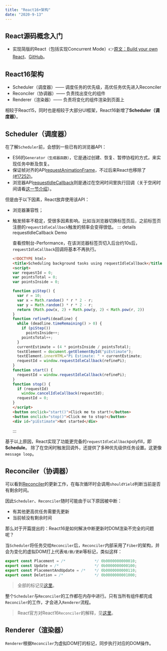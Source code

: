 ```yaml
---
title: "React16+架构"
date: "2020-9-13"
---
```


## React源码概念入门

- 实现简版的React（包括实现Concurrent Mode）👉[原文：Build your own React](https://pomb.us/build-your-own-react/)、[GitHub](https://github.com/pomber/didact)。

## React16架构

- Scheduler（调度器）—— 调度任务的优先级，高优任务优先进入Reconciler
- Reconciler（协调器）—— 负责找出变化的组件
- Renderer（渲染器）—— 负责将变化的组件渲染到页面上

相较于React15，同时也是相较于大部分UI框架，React16新增了**Scheduler（调度器）**。

## Scheduler（调度器）

在了解`Scheduler`前，会想到一些已有的浏览器API：

- ES6的`Generator（生成器函数）`，它是通过创建、恢复、暂停协程的方式，来实现任务中断及恢复。
- 保证帧对齐的API[requestAnimationFrame](https://developer.mozilla.org/zh-CN/docs/Web/API/Window/requestAnimationFrame)，不过后来React也移除了[(#17252)](https://github.com/facebook/react/commit/a2e05b6c148b25590884e8911d4d4acfcb76a487#diff-3856e885394723dea203587a10ea16b3)。
- 浏览器API[requestIdleCallback](https://developer.mozilla.org/zh-CN/docs/Web/API/Window/requestIdleCallback)则是通过在空闲时间里执行回调（关于空闲时间请看[这一节介绍](../../base/browser/04render-process.html#chromium是如何保证不掉帧或跳帧的)）。

但是由于以下因素，React放弃使用该API：

- 浏览器兼容性；
- 触发频率不稳定，受很多因素影响。比如当浏览器切换标签页后，之前标签页注册的`requestIdleCallback`触发的频率会变得很低。
    ::: details requestIdleCallback Demo

    查看控制台-Performance，在该浏览器标签页切入后台约10s后，`requestIdleCallback`回调将基本不再执行。

    ```html
    <!DOCTYPE html>
    <title>Scheduling background tasks using requestIdleCallback</title>
    <script>
    var requestId = 0;
    var pointsTotal = 0;
    var pointsInside = 0;

    function piStep() {
      var r = 10;
      var x = Math.random() * r * 2 - r;
      var y = Math.random() * r * 2 - r;
      return (Math.pow(x, 2) + Math.pow(y, 2) < Math.pow(r, 2))
    }
    function refinePi(deadline) {
      while (deadline.timeRemaining() > 0) {
        if (piStep())
          pointsInside++;
        pointsTotal++;
      }
      currentEstimate = (4 * pointsInside / pointsTotal);
      textElement = document.getElementById("piEstimate");
      textElement.innerHTML="Pi Estimate: " + currentEstimate;
      requestId = window.requestIdleCallback(refinePi);
    }
    function start() {
      requestId = window.requestIdleCallback(refinePi);
    }
    function stop() {
      if (requestId)
        window.cancelIdleCallback(requestId);
      requestId = 0;
    }
    </script>
    <button onclick="start()">Click me to start!</button>
    <button onclick="stop()">Click me to stop!</button>
    <div id="piEstimate">Not started</div>
    ```

    :::

基于以上原因，React实现了功能更完备的`requestIdleCallback`polyfill，即**Schedule**。
除了在空闲时触发回调外，还提供了多种优先级供任务设置。这更像`message loop`。

## Reconciler（协调器）

可以看到[Reconciler](https://github.com/facebook/react/blob/v16.13.1/packages/react-reconciler/src/ReactFiberWorkLoop.js#L1466)的更新工作，在每次循环时会调用`shouldYield`判断当前是否有剩余时间。

因此`Scheduler`、`Reconciler`随时可能由于以下原因被中断：

- 有其他更高优任务需要先更新
- 当前帧没有剩余时间

那么对于开篇提出的：React16是如何解决中断更新时DOM渲染不完全的问题呢？

当`Scheduler`将任务交给`Reconciler`后，`Reconciler`内部采用了`Fiber`的架构，并会为变化的虚拟DOM打上代表`增/删/更新`等标记，类似这样：

```js
export const Placement = /*             */ 0b0000000000010;
export const Update = /*                */ 0b0000000000100;
export const PlacementAndUpdate = /*    */ 0b0000000000110;
export const Deletion = /*              */ 0b0000000001000;
```

> 全部的标记见[这里](https://github.com/facebook/react/blob/v16.13.1/packages/shared/ReactSideEffectTags.js)。

整个`Scheduler`与`Reconciler`的工作都在内存中进行。只有当所有组件都完成`Reconciler`的工作，才会进入`Renderer`流程。

> React官方对React16`Reconciler`的解释，见[这里](https://zh-hans.reactjs.org/docs/codebase-overview.html#fiber-reconciler)。

## Renderer（渲染器）

`Renderer`根据`Reconciler`为虚拟DOM打的标记，同步执行对应的DOM操作。
